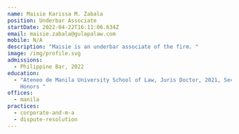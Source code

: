 ```yaml
---
name: Maisie Karissa M. Zabala
position: Underbar Associate
startDate: 2022-04-22T16:11:06.634Z
email: maisie.zabala@gulapalaw.com
mobile: N/A
description: "Maisie is an underbar associate of the firm. "
image: /img/profile.svg
admissions:
  - Philippine Bar, 2022
education:
  - "Ateneo de Manila University School of Law, Juris Doctor, 2021, Second
    Honors "
offices:
  - manila
practices:
  - corporate-and-m-a
  - dispute-resolution
---
```

